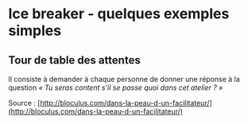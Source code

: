 # Ice breaker - quelques exemples simples

## Tour de table des attentes 

Il consiste à demander à chaque personne de donner une réponse à la question _« Tu seras content s’il se passe quoi dans cet atelier ? »_

Source : [http://bloculus.com/dans-la-peau-d-un-facilitateur/](http://bloculus.com/dans-la-peau-d-un-facilitateur/)

